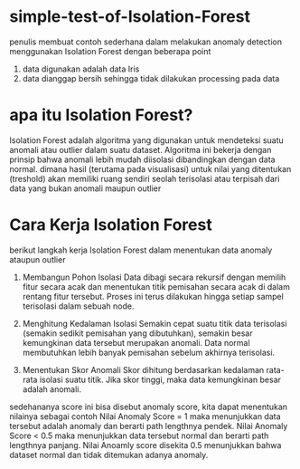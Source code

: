 # simple-test-of-Isolation-Forest
penulis membuat contoh sederhana dalam melakukan anomaly detection menggunakan Isolation Forest
dengan beberapa point
1. data digunakan adalah data Iris
2. data dianggap bersih sehingga tidak dilakukan processing pada data

# apa itu Isolation Forest?
Isolation Forest adalah algoritma yang digunakan untuk mendeteksi suatu anomali atau outlier dalam suatu dataset. 
Algoritma ini bekerja dengan prinsip bahwa anomali lebih mudah diisolasi dibandingkan dengan data normal.
dimana hasil (terutama pada visualisasi) untuk nilai yang ditentukan (treshold) akan memiliki ruang sendiri seolah terisolasi atau terpisah dari data yang bukan anomali maupun outlier

# Cara Kerja Isolation Forest
berikut langkah kerja Isolation Forest dalam menentukan data anomaly ataupun outlier
1. Membangun Pohon Isolasi
Data dibagi secara rekursif dengan memilih fitur secara acak dan menentukan titik pemisahan secara acak di dalam rentang fitur tersebut.
Proses ini terus dilakukan hingga setiap sampel terisolasi dalam sebuah node.

2. Menghitung Kedalaman Isolasi
Semakin cepat suatu titik data terisolasi (semakin sedikit pemisahan yang dibutuhkan), semakin besar kemungkinan data tersebut merupakan anomali.
Data normal membutuhkan lebih banyak pemisahan sebelum akhirnya terisolasi.

3. Menentukan Skor Anomali
Skor dihitung berdasarkan kedalaman rata-rata isolasi suatu titik.
Jika skor tinggi, maka data kemungkinan besar adalah anomali.

sedehananya score ini bisa disebut anomaly score, kita dapat menentukan nilainya
sebagai contoh
Nilai Anomaly Score = 1 maka menunjukkan data tersebut adalah anomaly dan berarti path lengthnya pendek.
Nilai Anomaly Score < 0.5 maka menunjukkan  data tersebut normal dan berarti path lengthnya panjang.
Nilai Anoamly score disekita 0.5 menunjukkan bahwa dataset normal dan tidak ditemukan adanya anomaly.
